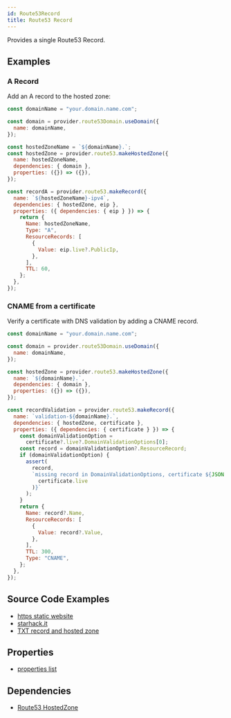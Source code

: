 ```yaml
---
id: Route53Record
title: Route53 Record
---
```


Provides a single Route53 Record.

## Examples

### A Record

Add an A record to the hosted zone:

```js
const domainName = "your.domain.name.com";

const domain = provider.route53Domain.useDomain({
  name: domainName,
});

const hostedZoneName = `${domainName}.`;
const hostedZone = provider.route53.makeHostedZone({
  name: hostedZoneName,
  dependencies: { domain },
  properties: ({}) => ({}),
});

const recordA = provider.route53.makeRecord({
  name: `${hostedZoneName}-ipv4`,
  dependencies: { hostedZone, eip },
  properties: ({ dependencies: { eip } }) => {
    return {
      Name: hostedZoneName,
      Type: "A",
      ResourceRecords: [
        {
          Value: eip.live?.PublicIp,
        },
      ],
      TTL: 60,
    };
  },
});
```

### CNAME from a certificate

Verify a certificate with DNS validation by adding a CNAME record.

```js
const domainName = "your.domain.name.com";

const domain = provider.route53Domain.useDomain({
  name: domainName,
});

const hostedZone = provider.route53.makeHostedZone({
  name: `${domainName}.`,
  dependencies: { domain },
  properties: ({}) => ({}),
});

const recordValidation = provider.route53.makeRecord({
  name: `validation-${domainName}.`,
  dependencies: { hostedZone, certificate },
  properties: ({ dependencies: { certificate } }) => {
    const domainValidationOption =
      certificate?.live?.DomainValidationOptions[0];
    const record = domainValidationOption?.ResourceRecord;
    if (domainValidationOption) {
      assert(
        record,
        `missing record in DomainValidationOptions, certificate ${JSON.stringify(
          certificate.live
        )}`
      );
    }
    return {
      Name: record?.Name,
      ResourceRecords: [
        {
          Value: record?.Value,
        },
      ],
      TTL: 300,
      Type: "CNAME",
    };
  },
});
```

## Source Code Examples

- [https static website ](https://github.com/grucloud/grucloud/blob/main/examples/aws/website-https/iac.js)
- [starhack.it](https://github.com/FredericHeem/starhackit/blob/master/deploy/grucloud-aws/iac.js)
- [TXT record and hosted zone ](https://github.com/grucloud/grucloud/blob/main/examples/aws/route53/dns-validation-record-txt/iac.js)

## Properties

- [properties list](https://docs.aws.amazon.com/AWSJavaScriptSDK/latest/AWS/Route53.html#changeResourceRecordSets-property)

## Dependencies

- [Route53 HostedZone](./Route53HostedZone)
